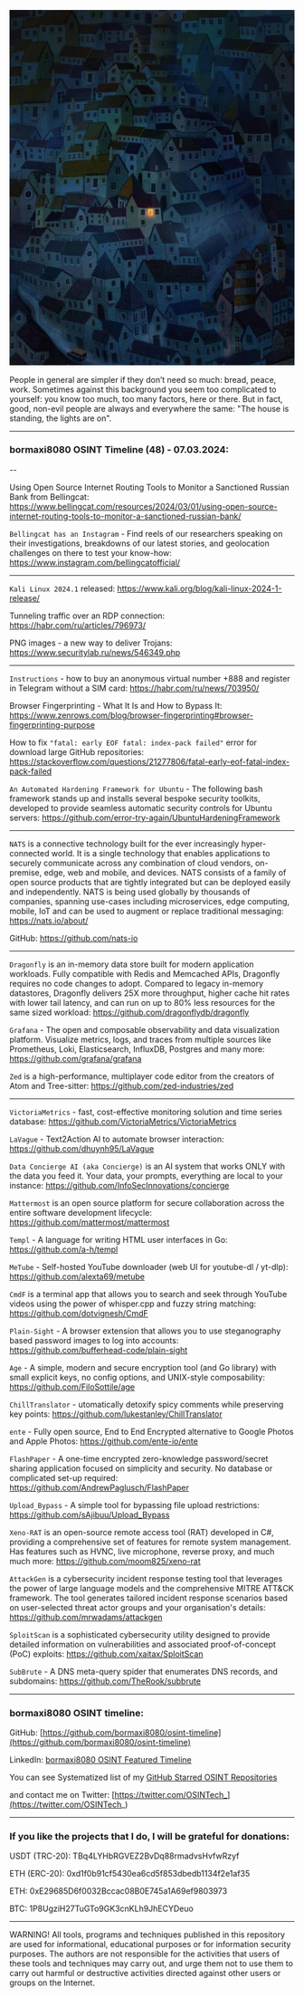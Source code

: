 ![alt text](img/48.jpg)

People in general are simpler if they don’t need so much: bread, peace, work. Sometimes against this background you seem too complicated to yourself: you know too much, too many factors, here or there. But in fact, good, non-evil people are always and everywhere the same: "The house is standing, the lights are on".

----
### bormaxi8080 OSINT Timeline (48) - 07.03.2024:

--

Using Open Source Internet Routing Tools to Monitor a Sanctioned Russian Bank from Bellingcat: https://www.bellingcat.com/resources/2024/03/01/using-open-source-internet-routing-tools-to-monitor-a-sanctioned-russian-bank/

```Bellingcat has an Instagram``` - Find reels of our researchers speaking on their investigations, breakdowns of our latest stories, and geolocation challenges on there to test your know-how: https://www.instagram.com/bellingcatofficial/

----

```Kali Linux 2024.1``` released: https://www.kali.org/blog/kali-linux-2024-1-release/

Tunneling traffic over an RDP connection: https://habr.com/ru/articles/796973/

PNG images - a new way to deliver Trojans: https://www.securitylab.ru/news/546349.php

----

```Instructions``` - how to buy an anonymous virtual number +888 and register in Telegram without a SIM card: https://habr.com/ru/news/703950/

Browser Fingerprinting - What It Is and How to Bypass It: https://www.zenrows.com/blog/browser-fingerprinting#browser-fingerprinting-purpose

How to fix ```"fatal: early EOF fatal: index-pack failed"``` error for download large GitHub repositories: https://stackoverflow.com/questions/21277806/fatal-early-eof-fatal-index-pack-failed

```An Automated Hardening Framework for Ubuntu``` - The following bash framework stands up and installs several bespoke security toolkits, developed to provide seamless automatic security controls for Ubuntu servers: https://github.com/error-try-again/UbuntuHardeningFramework

----

```NATS``` is a connective technology built for the ever increasingly hyper-connected world. It is a single technology that enables applications to securely communicate across any combination of cloud vendors, on-premise, edge, web and mobile, and devices. NATS consists of a family of open source products that are tightly integrated but can be deployed easily and independently. NATS is being used globally by thousands of companies, spanning use-cases including microservices, edge computing, mobile, IoT and can be used to augment or replace traditional messaging: https://nats.io/about/

GitHub: https://github.com/nats-io

----

```Dragonfly``` is an in-memory data store built for modern application workloads. Fully compatible with Redis and Memcached APIs, Dragonfly requires no code changes to adopt. Compared to legacy in-memory datastores, Dragonfly delivers 25X more throughput, higher cache hit rates with lower tail latency, and can run on up to 80% less resources for the same sized workload: https://github.com/dragonflydb/dragonfly

```Grafana``` - The open and composable observability and data visualization platform. Visualize metrics, logs, and traces from multiple sources like Prometheus, Loki, Elasticsearch, InfluxDB, Postgres and many more: https://github.com/grafana/grafana

```Zed``` is a high-performance, multiplayer code editor from the creators of Atom and Tree-sitter: https://github.com/zed-industries/zed

----

```VictoriaMetrics``` - fast, cost-effective monitoring solution and time series database: https://github.com/VictoriaMetrics/VictoriaMetrics

```LaVague``` - Text2Action AI to automate browser interaction: https://github.com/dhuynh95/LaVague

```Data Concierge AI (aka Concierge)``` is an AI system that works ONLY with the data you feed it. Your data, your prompts, everything are local to your instance: https://github.com/InfoSecInnovations/concierge

```Mattermost``` is an open source platform for secure collaboration across the entire software development lifecycle: https://github.com/mattermost/mattermost

```Templ``` - A language for writing HTML user interfaces in Go: https://github.com/a-h/templ

```MeTube``` - Self-hosted YouTube downloader (web UI for youtube-dl / yt-dlp): https://github.com/alexta69/metube

```CmdF``` is a terminal app that allows you to search and seek through YouTube videos using the power of whisper.cpp and fuzzy string matching: https://github.com/dotvignesh/CmdF

```Plain-Sight``` - A browser extension that allows you to use steganography based password images to log into accounts: https://github.com/bufferhead-code/plain-sight

```Age``` - A simple, modern and secure encryption tool (and Go library) with small explicit keys, no config options, and UNIX-style composability: https://github.com/FiloSottile/age
 
```ChillTranslator``` - utomatically detoxify spicy comments while preserving key points: https://github.com/lukestanley/ChillTranslator

```ente``` - Fully open source, End to End Encrypted alternative to Google Photos and Apple Photos: https://github.com/ente-io/ente

```FlashPaper``` - A one-time encrypted zero-knowledge password/secret sharing application focused on simplicity and security. No database or complicated set-up required: https://github.com/AndrewPaglusch/FlashPaper

```Upload_Bypass``` - A simple tool for bypassing file upload restrictions: https://github.com/sAjibuu/Upload_Bypass

```Xeno-RAT``` is an open-source remote access tool (RAT) developed in C#, providing a comprehensive set of features for remote system management. Has features such as HVNC, live microphone, reverse proxy, and much much more: https://github.com/moom825/xeno-rat

```AttackGen``` is a cybersecurity incident response testing tool that leverages the power of large language models and the comprehensive MITRE ATT&CK framework. The tool generates tailored incident response scenarios based on user-selected threat actor groups and your organisation's details: https://github.com/mrwadams/attackgen

```SploitScan``` is a sophisticated cybersecurity utility designed to provide detailed information on vulnerabilities and associated proof-of-concept (PoC) exploits: https://github.com/xaitax/SploitScan

```SubBrute``` - A DNS meta-query spider that enumerates DNS records, and subdomains: https://github.com/TheRook/subbrute

----
### bormaxi8080 OSINT timeline:

GitHub: [https://github.com/bormaxi8080/osint-timeline](https://github.com/bormaxi8080/osint-timeline)

LinkedIn: [bormaxi8080 OSINT Featured Timeline](https://www.linkedin.com/in/osintech/details/featured/)

You can see Systematized list of my [GitHub Starred OSINT Repositories](https://github.com/bormaxi8080/osint-repos-list)

and contact me on Twitter: [https://twitter.com/OSINTech_](https://twitter.com/OSINTech_)

----
### If you like the projects that I do, I will be grateful for donations:

USDT (TRC-20): TBq4LYHbRGVEZ2BvDq88rmadvsHvfwRzyf

ETH (ERC-20): 0xd1f0b91cf5430ea6cd5f853dbedb1134f2e1af35

ETH: 0xE29685D6f0032Bccac08B0E745a1A69ef9803973

BTC: 1P8UgziH27TuGTo9GK3cnKLh9JhECYDeuo

----

WARNING! All tools, programs and techniques published in this repository are used for informational, educational purposes or for information security purposes. The authors are not responsible for the activities that users of these tools and techniques may carry out, and urge them not to use them to carry out harmful or destructive activities directed against other users or groups on the Internet.
